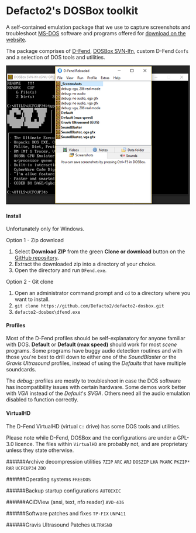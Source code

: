 # Defacto2's DOSBox toolkit

A self-contained emulation package that we use to capture screenshots and troubleshoot [MS-DOS](https://en.wikipedia.org/wiki/MS-DOS) software and programs offered for [download on the website](https://defacto2.net/file/list?output=card&platform=dos&section=-&sort=posted_desc&perpage=100).

The package comprises of [D-Fend](http://dfendreloaded.sourceforge.net/), [DOSBox SVN-lfn](https://www.dosbox.com/wiki/SVN_Builds), custom D-Fend `Confs` and a selection of DOS tools and utilities.

![Screen capture](SCREEN.png)

#### Install

Unfortunately only for Windows.

Option 1 - Zip download

1. Select **Download ZIP** from the green **Clone or download** button on the [GitHub repository](https://github.com/Defacto2/defacto2-dosbox). 
2. Extract the downloaded zip into a directory of your choice.
3. Open the directory and run `DFend.exe`.

Option 2 - Git clone

1. Open an administrator command prompt and `cd` to a directory where you want to install.
2. `git clone https://github.com/Defacto2/defacto2-dosbox.git`
3. `defacto2-dosbox\dfend.exe`

#### Profiles

Most of the D-Fend profiles should be self-explanatory for anyone familiar with DOS. **Default** or **Default (max speed)** should work for most *scene* programs. Some programs have buggy audio detection routines and with those you're best to drill down to either one of the *SoundBlaster* or the *Gravis Ultrasound* profiles, instead of using the *Defaults* that have multiple soundcards.

The *debug:* profiles are mostly to troubleshoot in case the DOS software has incompatibility issues with certain hardware. Some demos work better with *VGA* instead of the *Default*'s *SVGA*. Others need all the audio emulation disabled to function correctly.

#### VirtualHD

The D-Fend VirtualHD (virtual `C:` drive) has some DOS tools and utilities.

Please note while D-Fend, DOSBox and the configurations are under a GPL-3.0 licence. The files within `VirtualHD` are probably not, and are proprietary unless they state otherwise.

######Archive decompression utilities
`7ZIP` `ARC` `ARJ` `DOSZIP` `LHA` `PKARC` `PKZIP*` `RAR` `UCFCUP34` `ZOO`

######Operating systems
`FREEDOS`

######Backup startup configurations
`AUTOEXEC`

######ACiDView (ansi, text, nfo reader)
`AVD-436`

######Software patches and fixes
`TP-FIX` `UNP411`

######Gravis Ultrasound Patches
`ULTRASND`
